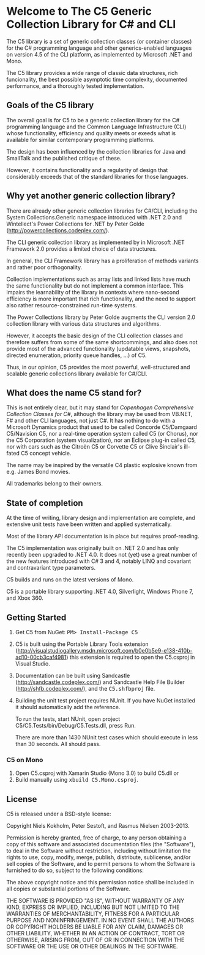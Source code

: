 # Welcome to The C5 Generic Collection Library for C# and CLI
The C5 library is a set of generic collection classes (or container classes)
for the C# programming language and other generics-enabled languages on
version 4.5 of the CLI platform, as implemented by Microsoft .NET and Mono.

The C5 library provides a wide range of classic data structures, rich
funcionality, the best possible asymptotic time complexity, documented
performance, and a thoroughly tested implementation.

## Goals of the C5 library
The overall goal is for C5 to be a generic collection library for the C#
programming language and the Common Language Infrastructure (CLI) whose 
functionality, efficiency and quality meets or exeeds what is available for 
similar contemporary programming platforms. 

The design has been influenced by the collection libraries for Java and SmallTalk
and the published critique of these.

However, it contains functionality and a regularity of design that considerably
exceeds that of the standard libraries for those languages.

## Why yet another generic collection library?
There are already other generic collection libraries for C#/CLI, including the
System.Collections.Generic namespace introduced with .NET 2.0 and Wintellect's 
Power Collections for .NET by Peter Golde (http://powercollections.codeplex.com/).

The CLI generic collection library as implemented by in Microsoft .NET Framework 2.0
provides a limited choice of data structures.

In general, the CLI Framework library has a proliferation of methods variants and 
rather poor orthogonality.

Collection implementations such as array lists and linked lists have much the same
functionality but do not implement a common interface. This impairs the learnability 
of the library in contexts where nano-second efficiency is more important that rich
functionality, and the need to support also rather resource-constrained run-time
systems.

The Power Collections library by Peter Golde augments the CLI version 2.0 collection
library with various data structures and algorithms. 

However, it accepts the basic design of the CLI collection classes and therefore
suffers from some of the same shortcommings, and also does not provide most of the
advanced functionality (updatable views, snapshots, directed enumeration, priority 
queue handles, ...) of C5.

Thus, in our opinion, C5 provides the most powerful, well-structured and scalable
generic collections library available for C#/CLI. 

## What does the name C5 stand for?
This is not entirely clear, but it may stand for <em>Copenhagen Comprehensive
Collection Classes for C#</em>, although the library may be used from VB.NET, F#
and other CLI languages, not just C#. It has nothing to do with a Microsoft
Dynamics product that used to be called Concorde C5/Damgaard C5/Navision C5, nor a 
real-time operation system called C5 (or Chorus), nor the C5 Corporation (system
visualization), nor an Eclipse plug-in called C5, nor with cars such as the Citroën 
C5 or Corvette C5 or Clive Sinclair's ill-fated C5 concept vehicle.

The name may be inspired by the versatile C4 plastic explosive known from e.g.
James Bond movies.

All trademarks belong to their owners.
## State of completion

At the time of writing, library design and implementation are complete, and extensive
unit tests have been written and applied systematically.

Most of the library API documentation is in place but requires proof-reading.

The C5 implementation was originally built on .NET 2.0 and has only recently been 
upgraded to .NET 4.0. It does not (yet) use a great number of the new features 
introduced with C# 3 and 4, notably LINQ and covariant and contravariant type parameters.

C5 builds and runs on the latest versions of Mono.

C5 is a portable library supporting .NET 4.0, Silverlight, Windows Phone 7, and Xbox 360.

## Getting Started
1. Get C5 from NuGet: <tt>PM> Install-Package C5</tt>

2. C5 is built using the Portable Library Tools extension 
   (http://visualstudiogallery.msdn.microsoft.com/b0e0b5e9-e138-410b-ad10-00cb3caf4981)
   this extension is required to open the C5.csproj in Visual Studio.

3. Documentation can be built using Sandcastle (http://sandcastle.codeplex.com/) and
   Sandcastle Help File Builder (http://shfb.codeplex.com/), and the
   <tt>C5.shfbproj</tt> file.
 
4. Building the unit test project requires NUnit. If you have NuGet installed it 
   should automatically add the reference.
   
   To run the tests, start NUnit, open project C5/C5.Tests/bin/Debug/C5.Tests.dll, 
   press Run.

   There are more than 1430 NUnit test cases which should execute in less
   than 30 seconds. All should pass.
   
### C5 on Mono
1. Open C5.csproj with Xamarin Studio (Mono 3.0) to build C5.dll or
2. Build manually using <tt>xbuild C5.Mono.csproj</tt>.

## License
C5 is released under a BSD-style license:

Copyright Niels Kokholm, Peter Sestoft, and Rasmus Nielsen 2003-2013.

Permission is hereby granted, free of charge, to any person obtaining a copy
of this software and associated documentation files (the "Software"), to deal
in the Software without restriction, including without limitation the rights
to use, copy, modify, merge, publish, distribute, sublicense, and/or sell
copies of the Software, and to permit persons to whom the Software is
furnished to do so, subject to the following conditions:

The above copyright notice and this permission notice shall be included in
all copies or substantial portions of the Software.

THE SOFTWARE IS PROVIDED "AS IS", WITHOUT WARRANTY OF ANY KIND, EXPRESS OR
IMPLIED, INCLUDING BUT NOT LIMITED TO THE WARRANTIES OF MERCHANTABILITY,
FITNESS FOR A PARTICULAR PURPOSE AND NONINFRINGEMENT. IN NO EVENT SHALL THE
AUTHORS OR COPYRIGHT HOLDERS BE LIABLE FOR ANY CLAIM, DAMAGES OR OTHER
LIABILITY, WHETHER IN AN ACTION OF CONTRACT, TORT OR OTHERWISE, ARISING FROM,
OUT OF OR IN CONNECTION WITH THE SOFTWARE OR THE USE OR OTHER DEALINGS IN THE
SOFTWARE.